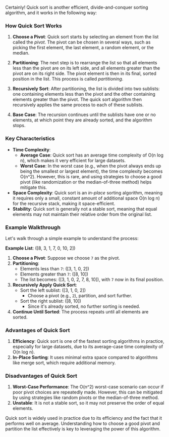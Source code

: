 Certainly! Quick sort is another efficient, divide-and-conquer sorting algorithm, and it works in the following way:

### How Quick Sort Works
1. **Choose a Pivot**: Quick sort starts by selecting an element from the list called the *pivot*. The pivot can be chosen in several ways, such as picking the first element, the last element, a random element, or the median.

2. **Partitioning**: The next step is to rearrange the list so that all elements less than the pivot are on its left side, and all elements greater than the pivot are on its right side. The pivot element is then in its final, sorted position in the list. This process is called *partitioning*.

3. **Recursively Sort**: After partitioning, the list is divided into two sublists: one containing elements less than the pivot and the other containing elements greater than the pivot. The quick sort algorithm then recursively applies the same process to each of these sublists.

4. **Base Case**: The recursion continues until the sublists have one or no elements, at which point they are already sorted, and the algorithm stops.

### Key Characteristics
- **Time Complexity**: 
  - **Average Case**: Quick sort has an average time complexity of O(n log n), which makes it very efficient for large datasets.
  - **Worst Case**: In the worst case (e.g., when the pivot always ends up being the smallest or largest element), the time complexity becomes O(n^2). However, this is rare, and using strategies to choose a good pivot (like randomization or the median-of-three method) helps mitigate this.
- **Space Complexity**: Quick sort is an *in-place* sorting algorithm, meaning it requires only a small, constant amount of additional space O(n log n) for the recursive stack, making it space-efficient.
- **Stability**: Quick sort is generally not a stable sort, meaning that equal elements may not maintain their relative order from the original list.

### Example Walkthrough
Let's walk through a simple example to understand the process:

**Example List**: ([8, 3, 1, 7, 0, 10, 2])

1. **Choose a Pivot**: Suppose we choose `7` as the pivot.
2. **Partitioning**: 
   - Elements less than `7`: \([3, 1, 0, 2]\)
   - Elements greater than `7`: \([8, 10]\)
   - The list becomes: \([3, 1, 0, 2, 7, 8, 10]\), with `7` now in its final position.
3. **Recursively Apply Quick Sort**:
   - Sort the left sublist: \([3, 1, 0, 2]\)
     - Choose a pivot (e.g., `2`), partition, and sort further.
   - Sort the right sublist: \([8, 10]\)
     - Since it's already sorted, no further sorting is needed.
4. **Continue Until Sorted**: The process repeats until all elements are sorted.

### Advantages of Quick Sort
1. **Efficiency**: Quick sort is one of the fastest sorting algorithms in practice, especially for large datasets, due to its average-case time complexity of O(n log n).
2. **In-Place Sorting**: It uses minimal extra space compared to algorithms like merge sort, which require additional memory.

### Disadvantages of Quick Sort
1. **Worst-Case Performance**: The O(n^2) worst-case scenario can occur if poor pivot choices are repeatedly made. However, this can be mitigated by using strategies like random pivots or the median-of-three method.
2. **Unstable**: It is not a stable sort, so it may not preserve the order of equal elements.

Quick sort is widely used in practice due to its efficiency and the fact that it performs well on average. Understanding how to choose a good pivot and partition the list effectively is key to leveraging the power of this algorithm.